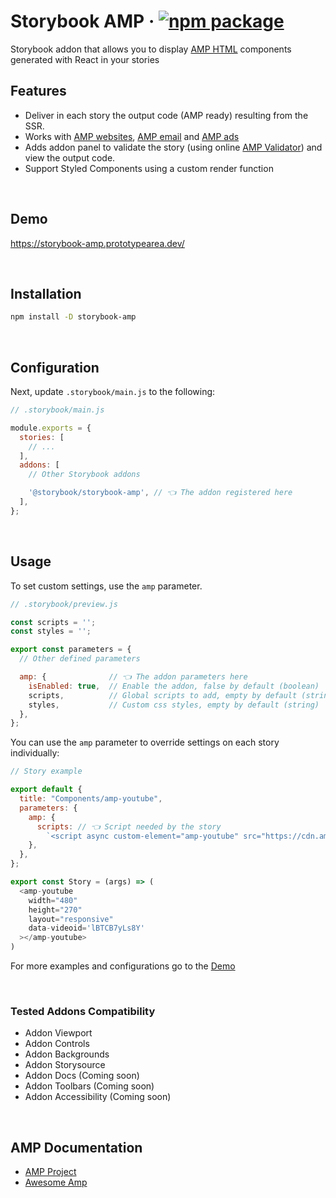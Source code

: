 # Storybook AMP &middot; [![npm package](https://img.shields.io/npm/v/storybook-amp?color=green&label=npm&style=flat-square)](https://www.npmjs.com/package/storybook-amp)

Storybook addon that allows you to display [AMP HTML](https://amp.dev/) components generated with React in your stories

## Features

- Deliver in each story the output code (AMP ready) resulting from the SSR.
- Works with [AMP websites](https://amp.dev/about/websites/), [AMP email](https://amp.dev/about/email/) and [AMP ads](https://amp.dev/about/ads/)
- Adds addon panel to validate the story (using online [AMP Validator](https://validator.ampproject.org/)) and view the output code.
- Support Styled Components using a custom render function

<br />

## Demo

https://storybook-amp.prototypearea.dev/

<br />

## Installation

```sh
npm install -D storybook-amp
```

<br />

## Configuration

Next, update `.storybook/main.js` to the following:

```js
// .storybook/main.js

module.exports = {
  stories: [
    // ...
  ],
  addons: [
    // Other Storybook addons

    '@storybook/storybook-amp', // 👈 The addon registered here
  ],
};
```

<br />

## Usage

To set custom settings, use the  `amp` parameter. 

```js
// .storybook/preview.js

const scripts = '';
const styles = '';

export const parameters = {
  // Other defined parameters

  amp: {              // 👈 The addon parameters here
    isEnabled: true,  // Enable the addon, false by default (boolean)
    scripts,          // Global scripts to add, empty by default (string)
    styles,           // Custom css styles, empty by default (string)
  },
};
```

You can use the `amp` parameter to override settings on each story individually:

```js
// Story example

export default {
  title: "Components/amp-youtube",
  parameters: {
    amp: {
      scripts: // 👈 Script needed by the story
        `<script async custom-element="amp-youtube" src="https://cdn.ampproject.org/v0/amp-youtube-0.1.js"></script>`,
    },
  },
};

export const Story = (args) => (
  <amp-youtube
    width="480"
    height="270"
    layout="responsive"
    data-videoid='lBTCB7yLs8Y'
  ></amp-youtube>
)
```

For more examples and configurations go to the [Demo](#demo)
  
<br />

### Tested Addons Compatibility

<ul>
  <li>
    Addon Viewport
  </li>
  <li>
    Addon Controls
  </li>
  <li>
    Addon Backgrounds
  </li>
  <li>
    Addon Storysource
  </li>
  <li>
    Addon Docs (Coming soon)
  </li>
  <li>
    Addon Toolbars (Coming soon)
  </li>
  <li>
    Addon Accessibility (Coming soon)
  </li>
</ul>

<br />

## AMP Documentation

- [AMP Project](https://amp.dev/)
- [Awesome Amp](https://github.com/prototypearea/awesome-amp)
